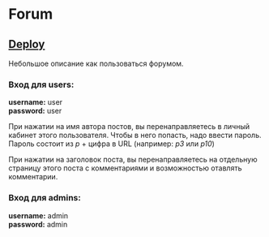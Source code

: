 # Forum

## [Deploy](https://my-forum.netlify.app)

Небольшое описание как пользоваться форумом.

### Вход для users:

**username:** user<br>
**password:** user<br>

При нажатии на имя автора постов, вы перенаправляетесь в личный кабинет этого пользователя.
Чтобы в него попасть, надо ввести пароль.
Пароль состоит из _p_ + цифра в URL (например: _p3_ или _p10_)

При нажатии на заголовок поста, вы перенаправляетесь на отдельную страницу этого поста с комментариями и возможностью отавлять комментарии.

### Вход для admins:

**username:** admin<br>
**password:** admin
